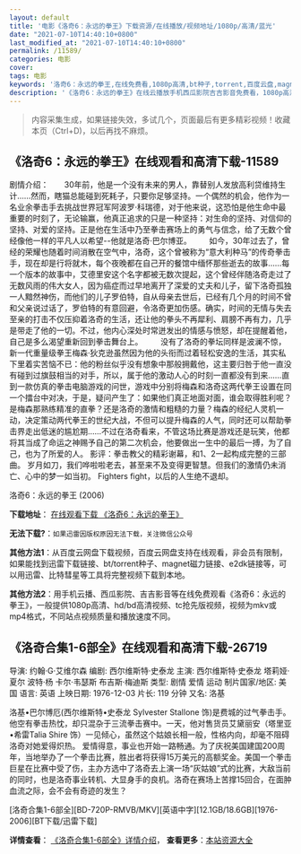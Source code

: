 ```yaml
---
layout: default
title: '电影《洛奇6：永远的拳王》下载资源/在线播放/视频地址/1080p/高清/蓝光'
date: "2021-07-10T14:40:10+0800"
last_modified_at: "2021-07-10T14:40:10+0800"
permalink: /11589/
categories: 电影
cover:
tags: 电影
keywords: '洛奇6：永远的拳王,在线免费看,1080p高清,bt种子,torrent,百度云盘,magnet,磁力链,迅雷下载资源'
description: '《洛奇6：永远的拳王》在线云播放手机西瓜影院吉吉影音免费看，1080p高清bd/hd未删减完整版和tc抢先枪版，mkv/mp4格式，附带bt/torrent种子、magnet/磁力链、百度云盘、网盘资源迅雷下载链接'
---
```


>内容采集生成，如果链接失效，多试几个，页面最后有更多精彩视频！收藏本页（Ctrl+D)，以后再找不麻烦。


## 《洛奇6：永远的拳王》在线观看和高清下载-11589

剧情介绍：　　30年前，他是一个没有未来的男人，靠替别人发放高利贷维持生计……然而，瞎猫总能碰到死耗子，只要你足够坚持。一个偶然的机会，他作为一名业余拳击手去挑战世界冠军阿波罗·科瑞德，对于他来说，这恐怕是他生命中最重要的时刻了，无论输赢，他真正追求的只是一种坚持：对生命的坚持、对信仰的坚持、对爱的坚持。正是他在生活中乃至拳击赛场上的勇气与信念，给了无数个曾经像他一样的平凡人以希望--他就是洛奇·巴尔博亚。 　　如今，30年过去了，曾经的荣耀也随着时间消散在空气中，洛奇，这个曾被称为“意大利种马”的传奇拳击手，现在却是行将就木，每个夜晚都在自己开的餐馆中缅怀那些逝去的故事……每一个版本的故事中，艾德里安这个名字都被无数次提起，这个曾经伴随洛奇走过了无数风雨的伟大女人，因为癌症而过早地离开了深爱的丈夫和儿子，留下洛奇孤独一人黯然神伤，而他们的儿子罗伯特，自从母亲去世后，已经有几个月的时间不曾和父亲说过话了，罗伯特的有意回避，令洛奇更加伤感。确实，时间的无情与失去至亲的打击不仅压抑着洛奇的生活，还让他的拳头不再犀利、肩膀不再有力，几乎是带走了他的一切。不过，他内心深处时常迸发出的情感与愤怒，却在提醒着他，自己是多么渴望重新回到拳击舞台上。 　　没有了洛奇的拳坛同样是波澜不惊，新一代重量级拳王梅森·狄克逊虽然因为他的头衔而过着轻松安逸的生活，其实私下里着实苦恼不已：他的粉丝似乎没有想象中那般拥戴他，这主要归咎于他一直没有碰到过旗鼓相当的对手，所以，属于他的激动人心的时刻一直都没有到来……直到一款仿真的拳击电脑游戏的问世，游戏中分别将梅森和洛奇这两代拳王设置在同一个擂台中对决，于是，疑问产生了：如果他们真正地面对面，谁会取得胜利呢？是梅森那熟练精准的直拳？还是洛奇的激情和粗糙的力量？梅森的经纪人灵机一动，决定策动两代拳王的世纪大战，不但可以提升梅森的人气，同时还可以帮助拳击界走出低迷的尴尬期……不过在洛奇看来，不管这场比赛是游戏还是玩笑，他都将其当成了命运之神赐予自己的第二次机会，他要做出一生中的最后一搏，为了自己，也为了所爱的人。 影评：拳击教父的精彩谢幕，和1、2一起构成完整的三部曲。 岁月如刀，我们哗啦啦老去，甚至来不及变得更智慧。但我们的激情仍未消亡、心中的梦一如当初。 Fighters fight，以后的人生绝不退却。


洛奇6：永远的拳王 (2006)

**下载地址**： [在线观看下载 《洛奇6：永远的拳王》](https://www.btbtdy.me/btdy/dy7603.html) 


**无法下载?**：`如果迅雷因版权原因无法下载，关注微信公众号 `

**其他方法1**：从百度云网盘下载视频，百度云网盘支持在线观看，非会员有限制，如果能找到迅雷下载链接、bt/torrent种子、magnet磁力链接、e2dk链接等，可以用迅雷、比特彗星等工具将完整视频下载到本地。

**其他方法2**：用手机云播、西瓜影院、吉吉影音等在线免费观看《洛奇6：永远的拳王》，一般提供1080p高清、hd/bd高清视频、tc抢先版视频，视频为mkv或mp4格式，不同站点视频质量和播放速度不同。


## 《洛奇合集1-6部全》在线观看和高清下载-26719

导演: 约翰·G·艾维尔森 编剧: 西尔维斯特·史泰龙 主演: 西尔维斯特·史泰龙 塔莉娅·夏尔 波特·杨 卡尔·韦瑟斯 布吉斯·梅迪斯 类型: 剧情 爱情 运动 制片国家/地区: 美国 语言: 英语 上映日期: 1976-12-03 片长: 119 分钟 又名: 洛基

洛基•巴尔博厄(西尔维斯特•史泰龙 Sylvester Stallone 饰)是费城的过气拳击手。他空有拳击热忱，却只混杂于三流拳击赛中。一天，他对售货员艾黛丽安（塔里亚•希雷Talia Shire 饰）一见倾心，虽然这个姑娘长相一般，性格内向，却毫不阻碍洛奇对她爱得炽热。 爱情得意，事业也开始一路畅通。为了庆祝美国建国200周年，当地举办了一个拳击比赛，胜出者将获得15万美元的高额奖金。美国一个拳击巨星在比赛中受了伤，主办方选中了洛奇去上演一场“灰姑娘”式的比赛，大敌当前的同时，也是洛奇事业转机、大显身手的良机。洛奇在赛场上苦撑15回合，在面肿血流之际，会不会有奇迹的发生？


[洛奇合集1-6部全][BD-720P-RMVB/MKV][英语中字][12.1GB/18.6GB][1976-2006][BT下载/迅雷下载]

**详情查看**： [《洛奇合集1-6部全》详情介绍](/movie/26719/)， **查看更多**：[本站资源大全](/movie/t/all/)

